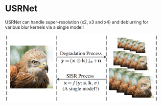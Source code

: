 # USRNet

USRNet can handle super-resolution (x2, x3 and x4) and deblurring for various blur kernels via a single model!

<img src="figs/fig1.png" width="500px"/> 
